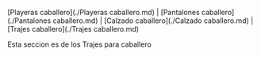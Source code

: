 [Playeras caballero](./Playeras caballero.md) | [Pantalones caballero](./Pantalones caballero.md) | [Calzado caballero](./Calzado caballero.md) | [Trajes caballero](./Trajes  caballero.md)

Esta seccion es de los Trajes para caballero
